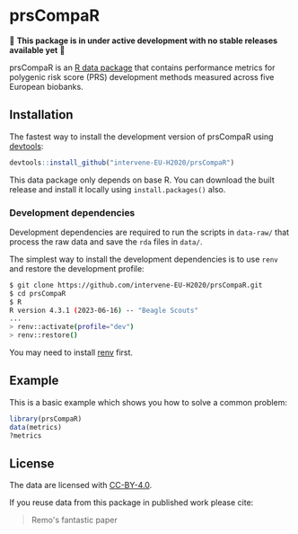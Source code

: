 
# prsCompaR

<!-- badges: start -->
<!-- badges: end -->

🚨 **This package is in under active development with no stable releases available yet** 🚨

prsCompaR is an [R data package](https://r-pkgs.org/data.html) that contains performance metrics for polygenic risk score (PRS) development methods measured across five European biobanks.

## Installation

The fastest way to install the development version of prsCompaR using [devtools](https://devtools.r-lib.org):

``` r
devtools::install_github("intervene-EU-H2020/prsCompaR")
```

This data package only depends on base R. You can download the built release and install it locally using `install.packages()` also.

### Development dependencies

Development dependencies are required to run the scripts in `data-raw/` that process the raw data and save the `rda` files in `data/`.

The simplest way to install the development dependencies is to use `renv` and restore the development profile:

``` bash
$ git clone https://github.com/intervene-EU-H2020/prsCompaR.git
$ cd prsCompaR
$ R
R version 4.3.1 (2023-06-16) -- "Beagle Scouts"
...
> renv::activate(profile="dev")
> renv::restore()
```

You may need to install [renv](https://rstudio.github.io/renv/articles/renv.html) first.

## Example

This is a basic example which shows you how to solve a common problem:

``` r
library(prsCompaR)
data(metrics)
?metrics
```

## License

The data are licensed with [CC-BY-4.0](https://creativecommons.org/licenses/by/4.0/).

If you reuse data from this package in published work please cite:

> Remo's fantastic paper
